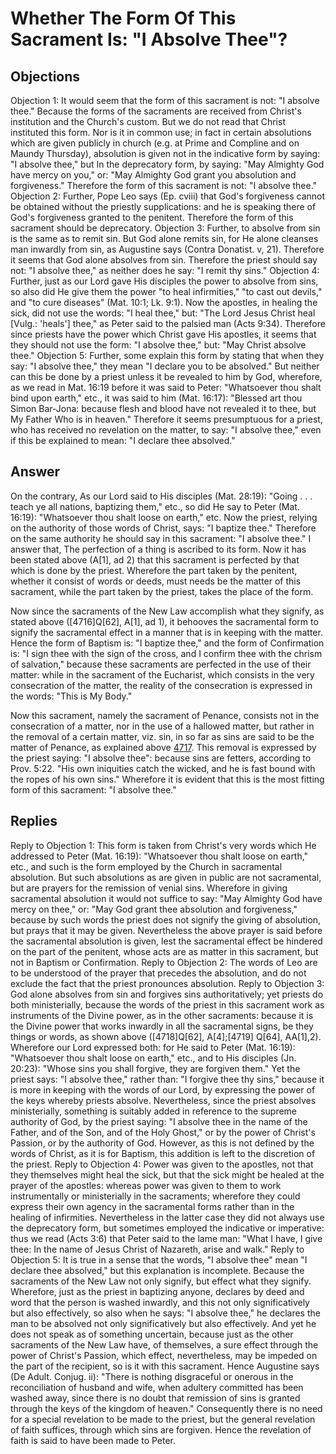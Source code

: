 # Whether The Form Of This Sacrament Is: "I Absolve Thee"?
## Objections
Objection 1: It would seem that the form of this sacrament is not: "I absolve thee." Because the forms of the sacraments are received from Christ's institution and the Church's custom. But we do not read that Christ instituted this form. Nor is it in common use; in fact in certain absolutions which are given publicly in church (e.g. at Prime and Compline and on Maundy Thursday), absolution is given not in the indicative form by saying: "I absolve thee," but In the deprecatory form, by saying: "May Almighty God have mercy on you," or: "May Almighty God grant you absolution and forgiveness." Therefore the form of this sacrament is not: "I absolve thee."
Objection 2: Further, Pope Leo says (Ep. cviii) that God's forgiveness cannot be obtained without the priestly supplications: and he is speaking there of God's forgiveness granted to the penitent. Therefore the form of this sacrament should be deprecatory.
Objection 3: Further, to absolve from sin is the same as to remit sin. But God alone remits sin, for He alone cleanses man inwardly from sin, as Augustine says (Contra Donatist. v, 21). Therefore it seems that God alone absolves from sin. Therefore the priest should say not: "I absolve thee," as neither does he say: "I remit thy sins."
Objection 4: Further, just as our Lord gave His disciples the power to absolve from sins, so also did He give them the power "to heal infirmities," "to cast out devils," and "to cure diseases" (Mat. 10:1; Lk. 9:1). Now the apostles, in healing the sick, did not use the words: "I heal thee," but: "The Lord Jesus Christ heal [Vulg.: 'heals'] thee," as Peter said to the palsied man (Acts 9:34). Therefore since priests have the power which Christ gave His apostles, it seems that they should not use the form: "I absolve thee," but: "May Christ absolve thee."
Objection 5: Further, some explain this form by stating that when they say: "I absolve thee," they mean "I declare you to be absolved." But neither can this be done by a priest unless it be revealed to him by God, wherefore, as we read in Mat. 16:19 before it was said to Peter: "Whatsoever thou shalt bind upon earth," etc., it was said to him (Mat. 16:17): "Blessed art thou Simon Bar-Jona: because flesh and blood have not revealed it to thee, but My Father Who is in heaven." Therefore it seems presumptuous for a priest, who has received no revelation on the matter, to say: "I absolve thee," even if this be explained to mean: "I declare thee absolved."
## Answer
On the contrary, As our Lord said to His disciples (Mat. 28:19): "Going . . . teach ye all nations, baptizing them," etc., so did He say to Peter (Mat. 16:19): "Whatsoever thou shalt loose on earth," etc. Now the priest, relying on the authority of those words of Christ, says: "I baptize thee." Therefore on the same authority he should say in this sacrament: "I absolve thee."
I answer that, The perfection of a thing is ascribed to its form. Now it has been stated above (A[1], ad 2) that this sacrament is perfected by that which is done by the priest. Wherefore the part taken by the penitent, whether it consist of words or deeds, must needs be the matter of this sacrament, while the part taken by the priest, takes the place of the form.

Now since the sacraments of the New Law accomplish what they signify, as stated above ([4716]Q[62], A[1], ad 1), it behooves the sacramental form to signify the sacramental effect in a manner that is in keeping with the matter. Hence the form of Baptism is: "I baptize thee," and the form of Confirmation is: "I sign thee with the sign of the cross, and I confirm thee with the chrism of salvation," because these sacraments are perfected in the use of their matter: while in the sacrament of the Eucharist, which consists in the very consecration of the matter, the reality of the consecration is expressed in the words: "This is My Body."

Now this sacrament, namely the sacrament of Penance, consists not in the consecration of a matter, nor in the use of a hallowed matter, but rather in the removal of a certain matter, viz. sin, in so far as sins are said to be the matter of Penance, as explained above [4717](A[2]). This removal is expressed by the priest saying: "I absolve thee": because sins are fetters, according to Prov. 5:22. "His own iniquities catch the wicked, and he is fast bound with the ropes of his own sins." Wherefore it is evident that this is the most fitting form of this sacrament: "I absolve thee."
## Replies
Reply to Objection 1: This form is taken from Christ's very words which He addressed to Peter (Mat. 16:19): "Whatsoever thou shalt loose on earth," etc., and such is the form employed by the Church in sacramental absolution. But such absolutions as are given in public are not sacramental, but are prayers for the remission of venial sins. Wherefore in giving sacramental absolution it would not suffice to say: "May Almighty God have mercy on thee," or: "May God grant thee absolution and forgiveness," because by such words the priest does not signify the giving of absolution, but prays that it may be given. Nevertheless the above prayer is said before the sacramental absolution is given, lest the sacramental effect be hindered on the part of the penitent, whose acts are as matter in this sacrament, but not in Baptism or Confirmation.
Reply to Objection 2: The words of Leo are to be understood of the prayer that precedes the absolution, and do not exclude the fact that the priest pronounces absolution.
Reply to Objection 3: God alone absolves from sin and forgives sins authoritatively; yet priests do both ministerially, because the words of the priest in this sacrament work as instruments of the Divine power, as in the other sacraments: because it is the Divine power that works inwardly in all the sacramental signs, be they things or words, as shown above ([4718]Q[62], A[4];[4719] Q[64], AA[1],2). Wherefore our Lord expressed both: for He said to Peter (Mat. 16:19): "Whatsoever thou shalt loose on earth," etc., and to His disciples (Jn. 20:23): "Whose sins you shall forgive, they are forgiven them." Yet the priest says: "I absolve thee," rather than: "I forgive thee thy sins," because it is more in keeping with the words of our Lord, by expressing the power of the keys whereby priests absolve. Nevertheless, since the priest absolves ministerially, something is suitably added in reference to the supreme authority of God, by the priest saying: "I absolve thee in the name of the Father, and of the Son, and of the Holy Ghost," or by the power of Christ's Passion, or by the authority of God. However, as this is not defined by the words of Christ, as it is for Baptism, this addition is left to the discretion of the priest.
Reply to Objection 4: Power was given to the apostles, not that they themselves might heal the sick, but that the sick might be healed at the prayer of the apostles: whereas power was given to them to work instrumentally or ministerially in the sacraments; wherefore they could express their own agency in the sacramental forms rather than in the healing of infirmities. Nevertheless in the latter case they did not always use the deprecatory form, but sometimes employed the indicative or imperative: thus we read (Acts 3:6) that Peter said to the lame man: "What I have, I give thee: In the name of Jesus Christ of Nazareth, arise and walk."
Reply to Objection 5: It is true in a sense that the words, "I absolve thee" mean "I declare thee absolved," but this explanation is incomplete. Because the sacraments of the New Law not only signify, but effect what they signify. Wherefore, just as the priest in baptizing anyone, declares by deed and word that the person is washed inwardly, and this not only significatively but also effectively, so also when he says: "I absolve thee," he declares the man to be absolved not only significatively but also effectively. And yet he does not speak as of something uncertain, because just as the other sacraments of the New Law have, of themselves, a sure effect through the power of Christ's Passion, which effect, nevertheless, may be impeded on the part of the recipient, so is it with this sacrament. Hence Augustine says (De Adult. Conjug. ii): "There is nothing disgraceful or onerous in the reconciliation of husband and wife, when adultery committed has been washed away, since there is no doubt that remission of sins is granted through the keys of the kingdom of heaven." Consequently there is no need for a special revelation to be made to the priest, but the general revelation of faith suffices, through which sins are forgiven. Hence the revelation of faith is said to have been made to Peter.